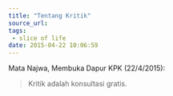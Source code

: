 ```yaml
---
title: "Tentang Kritik"
source_url: 
tags:
 - slice of life
date: 2015-04-22 10:06:59
---
```


Mata Najwa, Membuka Dapur KPK (22/4/2015):
> Kritik adalah konsultasi gratis.